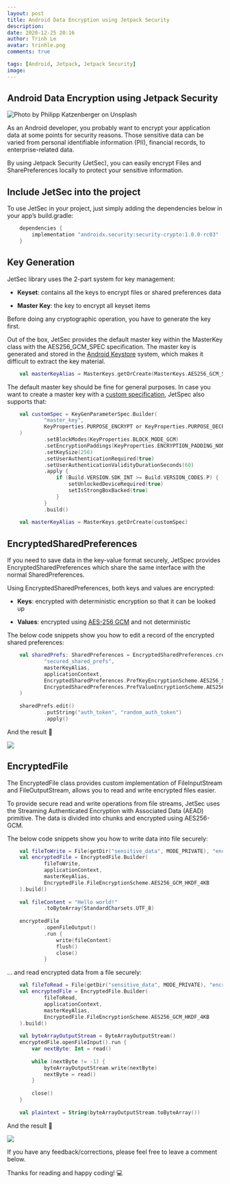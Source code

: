 ```yaml
---
layout: post
title: Android Data Encryption using Jetpack Security
description: 
date: 2020-12-25 20:16
author: Trinh Le
avatar: trinhle.png
comments: true

tags: [Android, Jetpack, Jetpack Security]
image: 
---
```


## Android Data Encryption using Jetpack Security

![Photo by [Philipp Katzenberger](https://unsplash.com/@fantasyflip?utm_source=medium&utm_medium=referral) on [Unsplash](https://unsplash.com?utm_source=medium&utm_medium=referral)](https://cdn-images-1.medium.com/max/12000/0*BhOyox2JDDK95760)

As an Android developer, you probably want to encrypt your application data at some points for security reasons. Those sensitive data can be varied from personal identifiable information (PII), financial records, to enterprise-related data.

By using Jetpack Security (JetSec), you can easily encrypt Files and SharePreferences locally to protect your sensitive information.

## Include JetSec into the project

To use JetSec in your project, just simply adding the dependencies below in your app’s build.gradle:

```gradle
    dependencies {
        implementation "androidx.security:security-crypto:1.0.0-rc03"
    }
```

## Key Generation

JetSec library uses the 2-part system for key management:

* **Keyset**: contains all the keys to encrypt files or shared preferences data

* **Master Key**: the key to encrypt all keyset items

Before doing any cryptographic operation, you have to generate the key first.

Out of the box, JetSec provides the default master key within the MasterKey class with the AES256_GCM_SPEC specification. The master key is generated and stored in the [Android Keystore](https://developer.android.com/training/articles/keystore) system, which makes it difficult to extract the key material.

```kotlin
    val masterKeyAlias = MasterKeys.getOrCreate(MasterKeys.AES256_GCM_SPEC)
```

The default master key should be fine for general purposes. In case you want to create a master key with a [custom specification](https://developer.android.com/reference/androidx/security/crypto/MasterKey.Builder), JetSpec also supports that:

```kotlin
    val customSpec = KeyGenParameterSpec.Builder(
            "master_key",
            KeyProperties.PURPOSE_ENCRYPT or KeyProperties.PURPOSE_DECRYPT
    )
            .setBlockModes(KeyProperties.BLOCK_MODE_GCM)
            .setEncryptionPaddings(KeyProperties.ENCRYPTION_PADDING_NONE)
            .setKeySize(256)
            .setUserAuthenticationRequired(true)
            .setUserAuthenticationValidityDurationSeconds(60)
            .apply {
                if (Build.VERSION.SDK_INT >= Build.VERSION_CODES.P) {
                    setUnlockedDeviceRequired(true)
                    setIsStrongBoxBacked(true)
                }
            }
            .build()
    
    val masterKeyAlias = MasterKeys.getOrCreate(customSpec)
```

## EncryptedSharedPreferences

If you need to save data in the key-value format securely, JetSpec provides EncryptedSharedPreferences which share the same interface with the normal SharedPreferences.

Using EncryptedSharedPreferences, both keys and values are encrypted:

* **Keys**: encrypted with deterministic encryption so that it can be looked up

* **Values**: encrypted using [AES-256 GCM](https://tools.ietf.org/html/rfc5116#section-5.2) and not deterministic

The below code snippets show you how to edit a record of the encrypted shared preferences:

```kotlin
    val sharedPrefs: SharedPreferences = EncryptedSharedPreferences.create(
            "secured_shared_prefs",
            masterKeyAlias,
            applicationContext,
            EncryptedSharedPreferences.PrefKeyEncryptionScheme.AES256_SIV,
            EncryptedSharedPreferences.PrefValueEncryptionScheme.AES256_GCM
    )
    
    sharedPrefs.edit()
            .putString("auth_token", "random_auth_token")
            .apply()
```

And the result 🎉

![](https://cdn-images-1.medium.com/max/4236/1*2r3zr9G2jivz0QwhWteAsQ.png)

## EncryptedFile

The EncryptedFile class provides custom implementation of FileInputStream and FileOutputStream, allows you to read and write encrypted files easier.

To provide secure read and write operations from file streams, JetSec uses the Streaming Authenticated Encryption with Associated Data (AEAD) primitive. The data is divided into chunks and encrypted using AES256-GCM.

The below code snippets show you how to write data into file securely:

```kotlin
    val fileToWrite = File(getDir("sensitive_data", MODE_PRIVATE), "encrypted_data.txt")
    val encryptedFile = EncryptedFile.Builder(
            fileToWrite,
            applicationContext,
            masterKeyAlias,
            EncryptedFile.FileEncryptionScheme.AES256_GCM_HKDF_4KB
    ).build()
    
    val fileContent = "Hello world!"
            .toByteArray(StandardCharsets.UTF_8)
    
    encryptedFile
            .openFileOutput()
            .run {
                write(fileContent)
                flush()
                close()
            }
```

… and read encrypted data from a file securely:

```kotlin
    val fileToRead = File(getDir("sensitive_data", MODE_PRIVATE), "encrypted_data.txt")
    val encryptedFile = EncryptedFile.Builder(
            fileToRead,
            applicationContext,
            masterKeyAlias,
            EncryptedFile.FileEncryptionScheme.AES256_GCM_HKDF_4KB
    ).build()
    
    val byteArrayOutputStream = ByteArrayOutputStream()
    encryptedFile.openFileInput().run {
        var nextByte: Int = read()
    
        while (nextByte != -1) {
            byteArrayOutputStream.write(nextByte)
            nextByte = read()
        }
    
        close()
    }
    
    val plaintext = String(byteArrayOutputStream.toByteArray())
```

And the result 🎉

![](https://cdn-images-1.medium.com/max/4116/1*TrckV0_RgShNaKMn6cu4PQ.png)

If you have any feedback/corrections, please feel free to leave a comment below.

Thanks for reading and happy coding! 💻
